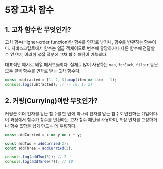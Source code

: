 # 5장 고차 함수

## 1. 고차 함수란 무엇인가?

고차 함수(Higher-order function)란 함수를 인자로 받거나, 함수를 반환하는 함수이다. 자바스크립트에서 함수는 일급 객체이므로 변수에 할당하거나 다른 함수에 전달할 수 있으며, 이러한 성질 덕분에 고차 함수 패턴이 가능하다.

대표적인 예시로 배열 메서드들이다. 실제로 많이 사용하는 `map`, `forEach`, `filter` 등은 모두 콜백 함수를 인자로 받는 고차 함수다.

```js
const subtracted = [1, 2, 3].map(item => item - 1);
console.log(subtracted); // -> [0, 1, 2]
```

## 2. 커링(Currying)이란 무엇인가?

커링은 여러 인자를 받는 함수를 한 번에 하나씩 인자를 받는 함수로 변환하는 기법이다. 이 과정에서 함수가 함수를 반환하는 고차 함수 패턴을 사용하며, 특정 인자를 고정하거나 함수 조합을 쉽게 만드는 데 유용하다.

```js
const addCurried = x => y => x + y;

const addTwo = addCurried(2);
const addThree = addCurried(3);

console.log(addTwo(5)); // 7
console.log(addThree(7)); // 10
```
